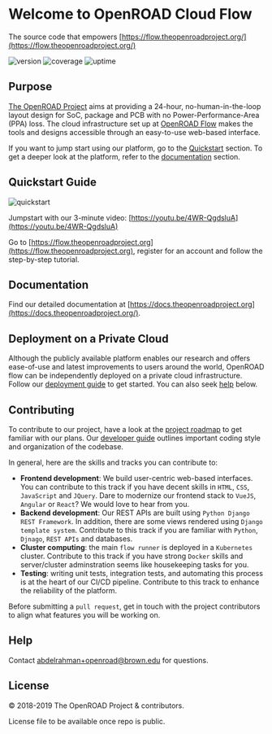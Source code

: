 # Welcome to OpenROAD Cloud Flow
The source code that empowers [https://flow.theopenroadproject.org/](https://flow.theopenroadproject.org/)

![version](https://img.shields.io/badge/version-beta-blue.svg)
![coverage](https://img.shields.io/badge/coverage-unknown-yellowgreen.svg)
![uptime](https://img.shields.io/badge/uptime-100%25-brightgreen.svg)

## Purpose
[The OpenROAD Project](https://theopenroadproject.org/) aims at providing a 24-hour, no-human-in-the-loop layout design 
for SoC, package and PCB with no Power-Performance-Area (PPA) loss. The cloud infrastructure set up at 
[OpenROAD Flow](https://flow.theopenroadproject.org/) makes the tools and designs accessible through
an easy-to-use web-based interface.

If you want to jump start using our platform, go to the [Quickstart](#quickstart-guide) section. 
To get a deeper look at the platform, refer to the [documentation](#documentation) section.  

## Quickstart Guide
![quickstart](https://img.shields.io/badge/quickstart-new-brightgreen.svg)

Jumpstart with our 3-minute video: [https://youtu.be/4WR-QgdsluA](https://youtu.be/4WR-QgdsluA)

Go to [https://flow.theopenroadproject.org](https://flow.theopenroadproject.org), 
register for an account and follow the step-by-step tutorial. 

## Documentation
Find our detailed documentation at [https://docs.theopenroadproject.org](https://docs.theopenroadproject.org/).

## Deployment on a Private Cloud
Although the publicly available platform enables our research and offers ease-of-use and latest 
improvements to users around the world, OpenROAD flow can be independently deployed on a private 
cloud infrastructure. 
Follow our [deployment guide](https://docs.theopenroadproject.org/private-cloud.html) to get started. You can also seek [help](#help) below. 

## Contributing
To contribute to our project, have a look at the [project roadmap](https://github.com/The-OpenROAD-Project/flow.theopenroadproject.org/projects/1)
to get familiar with our plans. Our [developer guide](https://docs.theopenroadproject.org/developer-guide.html) outlines important coding style and organization of the codebase.

In general, here are the skills and tracks you can contribute to:

- **Frontend development**: We build user-centric web-based interfaces. You can contribute to this track if you have
decent skills in `HTML`, `CSS`, `JavaScript` and `JQuery`. 
Dare to modernize our frontend stack to `VueJS`, `Angular` or `React`? We would love to hear from you. 
- **Backend development**: Our REST APIs are built using `Python Django REST Framework`. 
In addition, there are some views rendered using `Django template system`. 
Contribute to this track if you are familiar with `Python`, `Djnago`, `REST APIs` and databases.
- **Cluster computing**: the main `flow runner` is deployed in a `Kubernetes` cluster. 
Contribute to this track if you have strong `Docker` skills and server/cluster adminstration seems like
housekeeping tasks for you.   
- **Testing**: writing unit tests, integration tests, and automating this process is at the heart of our
CI/CD pipeline. Contribute to this track to enhance the reliability of the platform.

Before submitting a `pull request`, get in touch with the project contributors to align what features you will
be working on. 

## Help
Contact [abdelrahman+openroad@brown.edu](mailto:abdelrahman+openroad@brown.edu) for questions.

## License
© 2018-2019 The OpenROAD Project & contributors.

License file to be available once repo is public.  
